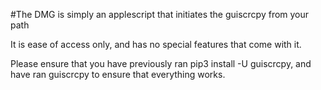 #The DMG is simply an applescript that initiates the guiscrcpy from your path

It is ease of access only, and has no special features that come with it.

Please ensure that you have previously ran pip3 install -U guiscrcpy, and have ran guiscrcpy to ensure that everything works.